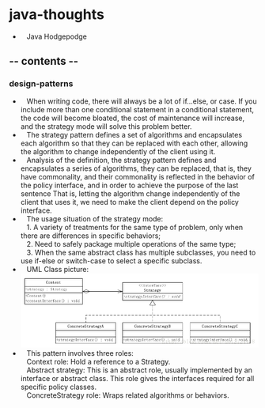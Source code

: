 # java-thoughts
 * &nbsp;&nbsp; Java Hodgepodge

## -- contents --
 
### design-patterns
 * &nbsp;&nbsp; When writing code, there will always be a lot of if...else, or case. If you include more than 
 one conditional statement in a conditional statement, the code will become bloated, the cost of maintenance will increase, 
 and the strategy mode will solve this problem better.  
 * &nbsp;&nbsp; The strategy pattern defines a set of algorithms and encapsulates each algorithm so that they can be 
 replaced with each other, allowing the algorithm to change independently of the client using it.
 * &nbsp;&nbsp; Analysis of the definition, the strategy pattern defines and encapsulates a series of algorithms, 
 they can be replaced, that is, they have commonality, and their commonality is reflected in the behavior of the 
 policy interface, and in order to achieve the purpose of the last sentence That is, letting the algorithm 
 change independently of the client that uses it, we need to make the client depend on the policy interface.
 * &nbsp;&nbsp; The usage situation of the strategy mode:  
 &nbsp;&nbsp; 1. A variety of treatments for the same type of problem, only when there are differences in specific behaviors;  
 &nbsp;&nbsp; 2. Need to safely package multiple operations of the same type;  
 &nbsp;&nbsp; 3. When the same abstract class has multiple subclasses, you need to use if-else or switch-case 
 to select a specific subclass.  
 * &nbsp;&nbsp; UML Class picture:  
 ![Image text](images/UMLclass.png)  
 * &nbsp;&nbsp; This pattern involves three roles:  
 &nbsp;&nbsp; Context role: Hold a reference to a Strategy.  
 &nbsp;&nbsp; Abstract strategy: This is an abstract role, usually implemented by an interface or abstract class. 
 This role gives the interfaces required for all specific policy classes.  
 &nbsp;&nbsp; ConcreteStrategy role: Wraps related algorithms or behaviors.  
 